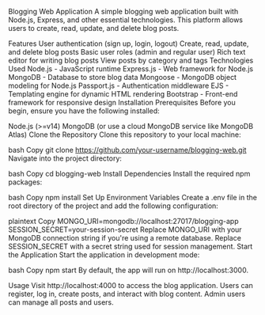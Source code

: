Blogging Web Application
A simple blogging web application built with Node.js, Express, and other essential technologies. This platform allows users to create, read, update, and delete blog posts.

Features
User authentication (sign up, login, logout)
Create, read, update, and delete blog posts
Basic user roles (admin and regular user)
Rich text editor for writing blog posts
View posts by category and tags
Technologies Used
Node.js - JavaScript runtime
Express.js - Web framework for Node.js
MongoDB - Database to store blog data
Mongoose - MongoDB object modeling for Node.js
Passport.js - Authentication middleware
EJS - Templating engine for dynamic HTML rendering
Bootstrap - Front-end framework for responsive design
Installation
Prerequisites
Before you begin, ensure you have the following installed:

Node.js (>=v14)
MongoDB (or use a cloud MongoDB service like MongoDB Atlas)
Clone the Repository
Clone this repository to your local machine:

bash
Copy
git clone https://github.com/your-username/blogging-web.git
Navigate into the project directory:

bash
Copy
cd blogging-web
Install Dependencies
Install the required npm packages:

bash
Copy
npm install
Set Up Environment Variables
Create a .env file in the root directory of the project and add the following configuration:

plaintext
Copy
MONGO_URI=mongodb://localhost:27017/blogging-app
SESSION_SECRET=your-session-secret
Replace MONGO_URI with your MongoDB connection string if you're using a remote database.
Replace SESSION_SECRET with a secret string used for session management.
Start the Application
Start the application in development mode:

bash
Copy
npm start
By default, the app will run on http://localhost:3000.

Usage
Visit http://localhost:4000 to access the blog application.
Users can register, log in, create posts, and interact with blog content.
Admin users can manage all posts and users.
